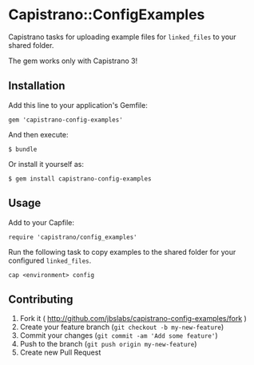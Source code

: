 # Capistrano::ConfigExamples

Capistrano tasks for uploading example files for `linked_files` to your shared folder.

The gem works only with Capistrano 3!

## Installation

Add this line to your application's Gemfile:

    gem 'capistrano-config-examples'

And then execute:

    $ bundle

Or install it yourself as:

    $ gem install capistrano-config-examples

## Usage

Add to your Capfile:

    require 'capistrano/config_examples'

Run the following task to copy examples to the shared folder for your configured `linked_files`.

    cap <environment> config

## Contributing

1. Fork it ( http://github.com/jbslabs/capistrano-config-examples/fork )
2. Create your feature branch (`git checkout -b my-new-feature`)
3. Commit your changes (`git commit -am 'Add some feature'`)
4. Push to the branch (`git push origin my-new-feature`)
5. Create new Pull Request

